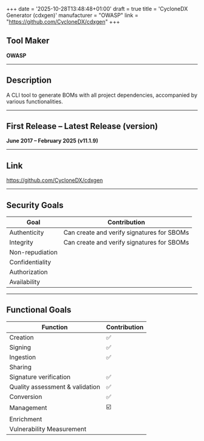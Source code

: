 +++
date = '2025-10-28T13:48:48+01:00'
draft = true
title = 'CycloneDX Generator (cdxgen)'
manufacturer = "OWASP"
link = "https://github.com/CycloneDX/cdxgen"
+++

## Tool Maker

**OWASP**

---

## Description

A CLI tool to generate BOMs with all project dependencies, accompanied by various functionalities.

---

## First Release – Latest Release (version)

**June 2017 – February 2025 (v11.1.9)**

---

## Link

https://github.com/CycloneDX/cdxgen

---

## Security Goals

| Goal              | Contribution                                                  |
|-------------------|---------------------------------------------------------------|
| Authenticity      | Can create and verify signatures for SBOMs                    |
| Integrity         | Can create and verify signatures for SBOMs                    |
| Non-repudiation   |                                                               |
| Confidentiality   |                                                               |
| Authorization     |                                                               |
| Availability      |                                                               |

---

## Functional Goals

| Function                        | Contribution |
|---------------------------------|--------------|
| Creation                        | ✅            |
| Signing                         | ✅            |
| Ingestion                       | ✅            |
| Sharing                         |              |
| Signature verification          | ✅            |
| Quality assessment & validation | ✅            |
| Conversion                      | ✅            |
| Management                      | ☑️            |
| Enrichment                      |              |
| Vulnerability Measurement       |              |
